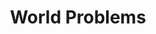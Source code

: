 ---
title: World Problems
layout: revealjs-talkabout
quantity: 4
script: 
- What can you do to prepare in advance for a disaster?
- What are some essential things you would need in your house in order to be prepared for a disaster?
- Do you think people should recycle newspapers? Why or why not?
- What are some ways that you can reduce pollution in this country?
- Do you think it's acceptable for parents to use corporal punishment as a means of discipline?
- Is there public assistance in your country?
- What are some things people can do to eliminate discrimination and prejudice?
- What do you think is the most serious problem in the world?
---